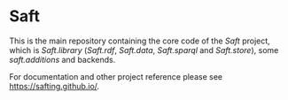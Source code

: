 # Saft

This is the main repository containing the core code of the _Saft_ project, which is _Saft.library_ (_Saft.rdf_, _Saft.data_, _Saft.sparql_ and _Saft.store_), some _saft.additions_ and backends.

For documentation and other project reference please see https://safting.github.io/.

